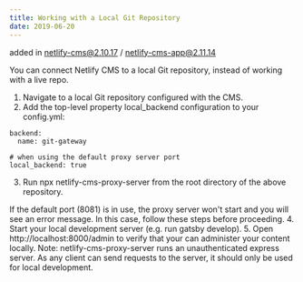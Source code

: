 ```yaml
---
title: Working with a Local Git Repository
date: 2019-06-20
---
```


added in netlify-cms@2.10.17 / netlify-cms-app@2.11.14

You can connect Netlify CMS to a local Git repository, instead of working with a live repo.

1. Navigate to a local Git repository configured with the CMS.
2. Add the top-level property local_backend configuration to your config.yml:

```
backend:
  name: git-gateway

# when using the default proxy server port
local_backend: true
```

3. Run npx netlify-cms-proxy-server from the root directory of the above repository.

If the default port (8081) is in use, the proxy server won't start and you will see an error message. In this case, follow these steps before proceeding. 4. Start your local development server (e.g. run gatsby develop). 5. Open http://localhost:8000/admin to verify that your can administer your content locally.
Note: netlify-cms-proxy-server runs an unauthenticated express server. As any client can send requests to the server, it should only be used for local development.
